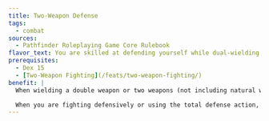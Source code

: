 ```yaml
---
title: Two-Weapon Defense
tags:
  - combat
sources:
  - Pathfinder Roleplaying Game Core Rulebook
flavor_text: You are skilled at defending yourself while dual-wielding.
prerequisites:
  - Dex 15
  - [Two-Weapon Fighting](/feats/two-weapon-fighting/)
benefit: |
  When wielding a double weapon or two weapons (not including natural weapons or unarmed strikes), you gain a +1 shield bonus to your AC.

  When you are fighting defensively or using the total defense action, this shield bonus increases to +2.
---
```


